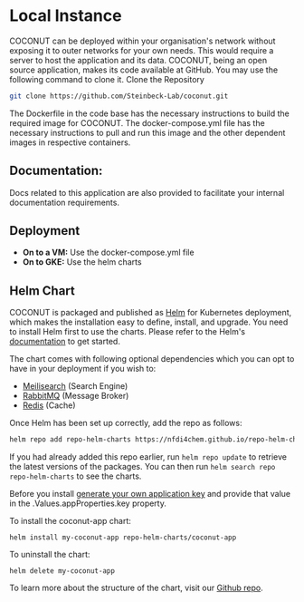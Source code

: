 # Local Instance

COCONUT can be deployed within your organisation's network without exposing it to outer networks for your own needs. This would require a server to host the application and its data. COCONUT, being an open source application, makes its code available at GitHub. You may use the following command to clone it.
Clone the Repository

```bash
git clone https://github.com/Steinbeck-Lab/coconut.git
```



The Dockerfile in the code base has the necessary instructions to build the required image for COCONUT. The docker-compose.yml file has the necessary instructions to pull and run this image and the other dependent images in respective containers.

## Documentation:
Docs related to this application are also provided to facilitate your internal documentation requirements.

## Deployment
 - **On to a VM:** Use the docker-compose.yml file
 - **On to GKE:** Use the helm charts

 ## Helm Chart

COCONUT is packaged and published as [Helm](https://helm.sh/) for Kubernetes deployment, which makes the installation easy to define, install, and upgrade.
You need to install Helm first to use the charts. Please refer to the Helm's [documentation](https://helm.sh/docs) to get started.

The chart comes with following optional dependencies which you can opt to have in your deployment if you wish to:

- [Meilisearch](https://docs.meilisearch.com/) (Search Engine)
- [RabbitMQ](https://www.rabbitmq.com/documentation.html) (Message Broker)
- [Redis](https://redis.io/documentation) (Cache)

Once Helm has been set up correctly, add the repo as follows:

```bash
helm repo add repo-helm-charts https://nfdi4chem.github.io/repo-helm-charts/
```

If you had already added this repo earlier, run `helm repo update` to retrieve
the latest versions of the packages.  You can then run `helm search repo repo-helm-charts` to see the charts.

Before you install [generate your own application key](https://stackoverflow.com/questions/33370134/when-to-generate-a-new-application-key-in-laravel) and provide that value in the .Values.appProperties.key property.

To install the coconut-app chart:

```
helm install my-coconut-app repo-helm-charts/coconut-app
```

To uninstall the chart:

```
helm delete my-coconut-app
```

To learn more about the structure of the chart, visit our [Github repo](https://github.com/NFDI4Chem/repo-helm-charts).



<!-- ## CI/CD workflows:

For helping the users with automatic deployments, a CI/CD flow is provided in the .github/workflows.
 - **dev-build:** 
    - **Workflow Trigger:** The workflow is triggered by a push event to the `development` branch. This ensures that every time code is pushed to the `development` branch, the workflow is executed.
    - **The workflow is designed to:**
        >- **Build Docker Images**: It builds the latest Docker images for both the application and the Nginx server from the source code.
        >- **Push Docker Images to Google Artifact Registry**: The built Docker images are pushed to the Google Artifact Registry.
        >- **Deploy to GKE (Google Kubernetes Engine)**: The latest images are deployed to a GKE cluster, ensuring the development environment is up-to-date with the latest changes.
 - **docs-deploy:**
    - **Workflow Trigger:** The workflow is triggered by a push event to the `development` branch. This ensures that every time code is pushed to the `development` branch, the workflow is executed.
        - **Pushes to the `development` branch**: Whenever code is pushed to the `development` branch, the workflow runs.
        - **Manual dispatch**: The workflow can also be manually triggered from the Actions tab in the GitHub repository.
    - **The workflow is designed to:**
        >- **Build the VitePress documentation site**: It installs dependencies and builds the site using VitePress.
        >- **Deploy the built site to GitHub Pages**: It uploads the built site to GitHub Pages, making the documentation publicly available.

 - **release-please:**
    - **Workflow Trigger:** The workflow is activated by any push to the `main` branch. This ensures that every change merged into the main branch can trigger a potential new release.
    - **The workflow is designed to:**
        >- **Trigger the release-please action**: Automatically creates a new release when code changes are pushed to the `main` branch.
        >- **Handles PHP-specific release**: The workflow is configured to manage releases for a PHP package.

This document provides an overview of the GitHub Actions workflow designed to automatically create releases for the Coconut project using the `release-please` action. The workflow is triggered every time code is pushed to the `main` branch. -->
